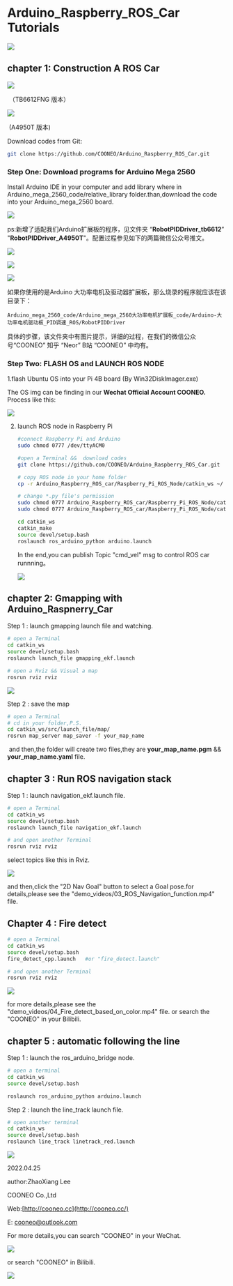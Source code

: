 # Arduino_Raspberry_ROS_Car Tutorials

![](pictures/cars.jpg)

## chapter 1: Construction A ROS Car

![](pictures/扩展板.jpg)

​                                                                                                                                                                                                                                      （TB6612FNG 版本）

![](pictures/A4950T_v1.1.jpg)

​                                                                                                                                                                                                                                                   (A4950T 版本)



Download codes from Git:

```bash
git clone https://github.com/COONEO/Arduino_Raspberry_ROS_Car.git
```



### Step One: Download programs for Arduino Mega 2560

Install Arduino IDE in your computer and add library where in Arduino_mega_2560_code/relative_library folder.than,download the code into your Arduino_mega_2560 board.

![](pictures/Arduino_IDE.png)



ps:新增了适配我们Arduino扩展板的程序，见文件夹 “**RobotPIDDriver_tb6612**”  "**RobotPIDDriver_A4950T**"。配置过程参见如下的两篇微信公众号推文。

![](pictures/run_ros_motor.jpeg)

![](pictures/Arduino_PID.jpg)



![](pictures/image12.jpg)



如果你使用的是Arduino 大功率电机及驱动器扩展板，那么烧录的程序就应该在该目录下：

```
Arduino_mega_2560_code/Arduino_mega_2560大功率电机扩展板_code/Arduino-大功率电机驱动板_PID调速_ROS/RobotPIDDriver
```

具体的步骤，该文件夹中有图片提示，详细的过程，在我们的微信公众号“COONEO”   知乎 “Neor”   B站 “COONEO” 中均有。



### Step Two: FLASH OS and LAUNCH ROS NODE

1.flash Ubuntu OS into your Pi 4B board (By Win32DiskImager.exe)

The OS img can be finding in our **Wechat Official Account COONEO.** Process like this:

![](pictures/SD卡.png)



2. launch ROS node in Raspberry Pi

   ```bash
   #connect Raspberry Pi and Arduino
   sudo chmod 0777 /dev/ttyACM0
   
   #open a Terminal &&  download codes
   git clone https://github.com/COONEO/Arduino_Raspberry_ROS_Car.git
   
   # copy ROS node in your home folder
   cp -r Arduino_Raspberry_ROS_car/Raspberry_Pi_ROS_Node/catkin_ws ~/
   
   # change *.py file's permission 
   sudo chmod 0777 Arduino_Raspberry_ROS_car/Raspberry_Pi_ROS_Node/catkin_ws/src/ros_arduino_bridge/ros_arduino_python/src/ros_arduino_python/*
   sudo chmod 0777 Arduino_Raspberry_ROS_car/Raspberry_Pi_ROS_Node/catkin_ws/src/ros_arduino_bridge/ros_arduino_python/nodes/arduino_node.py
   
   cd catkin_ws
   catkin_make
   source devel/setup.bash
   roslaunch ros_arduino_python arduino.launch
   ```
   
   
   
   In the end,you can publish Topic "cmd_vel" msg to control ROS car runnning。
   
   ![](pictures/car.jpg)

## chapter 2:  Gmapping with Arduino_Raspnerry_Car

Step 1 : launch gmapping launch file and watching.

```bash
# open a Terminal 
cd catkin_ws
source devel/setup.bash
roslaunch launch_file gmapping_ekf.launch

# open a Rviz && Visual a map
rosrun rviz rviz
```

![](pictures/gmapping.png)



Step 2 : save the map 

```bash
# open a Terminal 
# cd in your folder,P.S.
cd catkin_ws/src/launch_file/map/
rosrun map_server map_saver -f your_map_name
```

​	and then,the folder will create two files,they are **your_map_name.pgm** && **your_map_name.yaml** file.



## chapter 3 : Run ROS navigation stack

Step 1 : launch navigation_ekf.launch file.

```bash
# open a Terminal
cd catkin_ws
source devel/setup.bash
roslaunch launch_file navigation_ekf.launch

# and open another Terminal
rosrun rviz rviz
```

select topics like this in Rviz.

![](pictures/navigation_demo.png)



and then,click the "2D Nav Goal" button to select a Goal pose.for details,please see the "demo_videos/03_ROS_Navigation_function.mp4" file.



## Chapter 4 : Fire detect

```bash
# open a Terminal
cd catkin_ws
source devel/setup.bash
fire_detect_cpp.launch   #or "fire_detect.launch"

# and open another Terminal
rosrun rviz rviz
```

![](pictures/fire_detect.png)

for more details,please see the "demo_videos/04_Fire_detect_based_on_color.mp4" file. or search the "COONEO" in your Bilibili.



## chapter 5 : automatic following the line

Step 1 : launch the ros_arduino_bridge node.

```bash
# open a terminal 
cd catkin_ws
source devel/setup.bash

roslaunch ros_arduino_python arduino.launch
```



Step 2 : launch the line_track launch file.

```bash
# open another terminal 
cd catkin_ws
source devel/setup.bash
roslaunch line_track linetrack_red.launch
```

![](pictures/巡线效果.gif)





2022.04.25

 author:ZhaoXiang Lee

COONEO Co.,Ltd

Web:[http://cooneo.cc](http://cooneo.cc/)

E: [cooneo@outlook.com](mailto:cooneo@outlook.com)

For more details,you can search "COONEO" in your WeChat.

![](pictures/COONEO_wechat.jpg)



or search "COONEO" in Bilibili.

![](pictures/bilibili.jpg)

